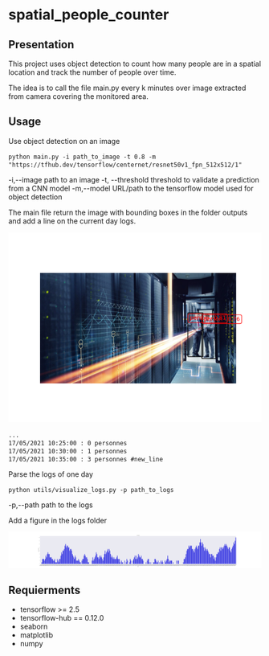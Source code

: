 # spatial_people_counter

## Presentation

This project uses object detection to count how many people are in a spatial location and track 
the number of people over time.

The idea is to call the file main.py every k minutes over image extracted from camera covering 
the monitored area.

## Usage

Use object detection on an image

```
python main.py -i path_to_image -t 0.8 -m "https://tfhub.dev/tensorflow/centernet/resnet50v1_fpn_512x512/1"
```
   -i,--image        path to an image
   -t, --threshold	threshold to validate a prediction from a CNN model	
   -m,--model        URL/path to the tensorflow model used for object detection   

The main file return the image with bounding boxes in the folder outputs and add a line 
on the current day logs.

![Screenshot](outputs/datacenter2.png)

```
...
17/05/2021 10:25:00 : 0 personnes 
17/05/2021 10:30:00 : 1 personnes 
17/05/2021 10:35:00 : 3 personnes #new_line
```

Parse the logs of one day

```
python utils/visualize_logs.py -p path_to_logs
```

   -p,--path		path to the logs

Add a figure in the logs folder

![Screenshot](logs/17-05-2021_fig.png)

## Requierments 

* tensorflow >= 2.5
* tensorflow-hub == 0.12.0
* seaborn
* matplotlib
* numpy

